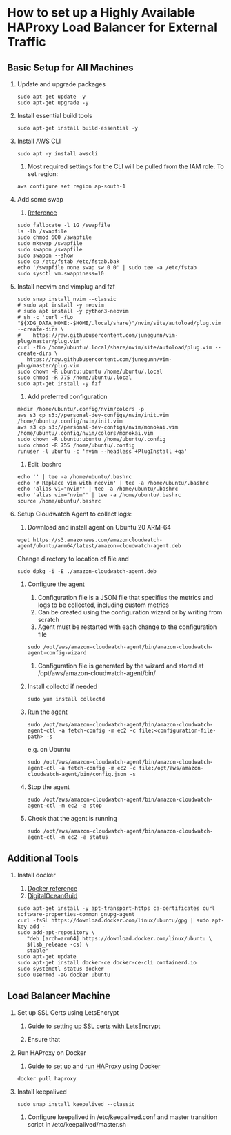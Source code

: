 # How to set up a Highly Available HAProxy Load Balancer for External Traffic

## Basic Setup for All Machines

1. Update and upgrade packages

   ```shell
   sudo apt-get update -y
   sudo apt-get upgrade -y
   ```

1. Install essential build tools

   ```shell
   sudo apt-get install build-essential -y
   ```

1. Install AWS CLI

   ```shell
   sudo apt -y install awscli
   ```

   1. Most required settings for the CLI will be pulled from the IAM role. To set region:

   ```shell
   aws configure set region ap-south-1
   ```

1. Add some swap

   1. [Reference](https://www.digitalocean.com/community/tutorials/how-to-add-swap-space-on-ubuntu-20-04)

   ```shell
   sudo fallocate -l 1G /swapfile
   ls -lh /swapfile
   sudo chmod 600 /swapfile
   sudo mkswap /swapfile
   sudo swapon /swapfile
   sudo swapon --show
   sudo cp /etc/fstab /etc/fstab.bak
   echo '/swapfile none swap sw 0 0' | sudo tee -a /etc/fstab
   sudo sysctl vm.swappiness=10
   ```

1. Install neovim and vimplug and fzf

   ```shell
   sudo snap install nvim --classic
   # sudo apt install -y neovim
   # sudo apt install -y python3-neovim
   # sh -c 'curl -fLo "${XDG_DATA_HOME:-$HOME/.local/share}"/nvim/site/autoload/plug.vim --create-dirs \
   #    https://raw.githubusercontent.com/junegunn/vim-plug/master/plug.vim'
   curl -fLo /home/ubuntu/.local/share/nvim/site/autoload/plug.vim --create-dirs \
      https://raw.githubusercontent.com/junegunn/vim-plug/master/plug.vim
   sudo chown -R ubuntu:ubuntu /home/ubuntu/.local
   sudo chmod -R 775 /home/ubuntu/.local
   sudo apt-get install -y fzf
   ```

   1. Add preferred configuration

   ```shell
   mkdir /home/ubuntu/.config/nvim/colors -p
   aws s3 cp s3://personal-dev-configs/nvim/init.vim /home/ubuntu/.config/nvim/init.vim
   aws s3 cp s3://personal-dev-configs/nvim/monokai.vim /home/ubuntu/.config/nvim/colors/monokai.vim
   sudo chown -R ubuntu:ubuntu /home/ubuntu/.config
   sudo chmod -R 755 /home/ubuntu/.config
   runuser -l ubuntu -c 'nvim --headless +PlugInstall +qa'
   ```

   1. Edit .bashrc

   ```shell
   echo '' | tee -a /home/ubuntu/.bashrc
   echo '# Replace vim with neovim' | tee -a /home/ubuntu/.bashrc
   echo 'alias vi="nvim"' | tee -a /home/ubuntu/.bashrc
   echo 'alias vim="nvim"' | tee -a /home/ubuntu/.bashrc
   source /home/ubuntu/.bashrc
   ```

1. Setup Cloudwatch Agent to collect logs:

   1. Download and install agent on Ubuntu 20 ARM-64

   ```shell
   wget https://s3.amazonaws.com/amazoncloudwatch-agent/ubuntu/arm64/latest/amazon-cloudwatch-agent.deb
   ```

   Change directory to location of file and

   ```shell
   sudo dpkg -i -E ./amazon-cloudwatch-agent.deb
   ```

   1. Configure the agent

      1. Configuration file is a JSON file that specifies the metrics and logs to be collected, including custom metrics
      1. Can be created using the configuration wizard or by writing from scratch
      1. Agent must be restarted with each change to the configuration file

      ```shell
      sudo /opt/aws/amazon-cloudwatch-agent/bin/amazon-cloudwatch-agent-config-wizard
      ```

      1. Configuration file is generated by the wizard and stored at /opt/aws/amazon-cloudwatch-agent/bin/

   1. Install collectd if needed

      ```shell
      sudo yum install collectd
      ```

   1. Run the agent

      ```shell
      sudo /opt/aws/amazon-cloudwatch-agent/bin/amazon-cloudwatch-agent-ctl -a fetch-config -m ec2 -c file:<configuration-file-path> -s
      ```

      e.g. on Ubuntu

      ```shell
      sudo /opt/aws/amazon-cloudwatch-agent/bin/amazon-cloudwatch-agent-ctl -a fetch-config -m ec2 -c file:/opt/aws/amazon-cloudwatch-agent/bin/config.json -s
      ```

   1. Stop the agent

      ```shell
      sudo /opt/aws/amazon-cloudwatch-agent/bin/amazon-cloudwatch-agent-ctl -m ec2 -a stop
      ```

   1. Check that the agent is running

      ```shell
      sudo /opt/aws/amazon-cloudwatch-agent/bin/amazon-cloudwatch-agent-ctl -m ec2 -a status
      ```

## Additional Tools

1. Install docker

   1. [Docker reference](https://docs.docker.com/engine/install/ubuntu/)
   1. [DigitalOceanGuid](https://www.digitalocean.com/community/tutorials/how-to-install-and-use-docker-on-ubuntu-20-04)

   ```shell
   sudo apt-get install -y apt-transport-https ca-certificates curl software-properties-common gnupg-agent
   curl -fsSL https://download.docker.com/linux/ubuntu/gpg | sudo apt-key add -
   sudo add-apt-repository \
      "deb [arch=arm64] https://download.docker.com/linux/ubuntu \
      $(lsb_release -cs) \
      stable"
   sudo apt-get update
   sudo apt-get install docker-ce docker-ce-cli containerd.io
   sudo systemctl status docker
   sudo usermod -aG docker ubuntu
   ```

## Load Balancer Machine

1. Set up SSL Certs using LetsEncrypt

   1. [Guide to setting up SSL certs with LetsEncrypt](https://github.com/totaloncue/guides/blob/master/aws/ec2/ssl-letsencrypt-guide.md)

   1. Ensure that

1. Run HAProxy on Docker

   1. [Guide to set up and run HAProxy using Docker](https://github.com/totaloncue/guides/blob/master/infra/haproxy-on-docker.md)

   ```shell
   docker pull haproxy
   ```

1. Install keepalived

   ```shell
   sudo snap install keepalived --classic
   ```

   1. Configure keepalived in /etc/keepalived.conf and master transition script in /etc/keepalived/master.sh
